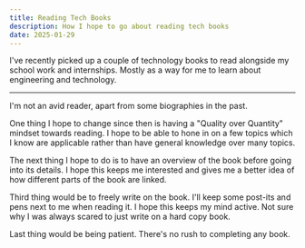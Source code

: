 ```yaml
---
title: Reading Tech Books
description: How I hope to go about reading tech books
date: 2025-01-29
---
```

I've recently picked up a couple of technology books to read alongside my school work and internships. Mostly as a way for me to learn about engineering and technology.

---

I'm not an avid reader, apart from some biographies in the past.

One thing I hope to change since then is having a "Quality over Quantity" mindset towards reading. I hope to be able to hone in on a few topics which I know are applicable rather than have general knowledge over many topics.

The next thing I hope to do is to have an overview of the book before going into its details. I hope this keeps me interested and gives me a better idea of how different parts of the book are linked.

Third thing would be to freely write on the book. I'll keep some post-its and pens next to me when reading it. I hope this keeps my mind active. Not sure why I was always scared to just write on a hard copy book.

Last thing would be being patient. There's no rush to completing any book.
